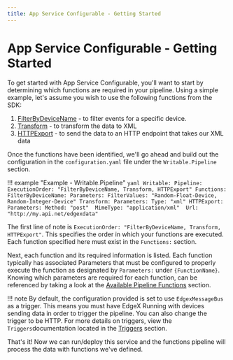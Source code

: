 ```yaml
---
title: App Service Configurable - Getting Started
---
```


# App Service Configurable - Getting Started

To get started with App Service Configurable, you'll want to start by determining which functions are required in your pipeline. Using a simple example, let's assume you wish to use the following functions from the SDK:

1. [FilterByDeviceName](../details/AvailablePipelineFunctions/#filterbydevicename) -  to filter events for a specific device.
2. [Transform](../details/AvailablePipelineFunctions/#transform) - to transform the data to XML
3. [HTTPExport](../details/AvailablePipelineFunctions/#httpexport) - to send the data to an HTTP endpoint that takes our XML data   

Once the functions have been identified, we'll go ahead and build out the configuration in the `configuration.yaml` file under the `Writable.Pipeline` section.

!!! example "Example - Writable.Pipeline"
    ```yaml
    Writable:
      Pipeline:
        ExecutionOrder: "FilterByDeviceName, Transform, HTTPExport"
        Functions:
          FilterByDeviceName:
            Parameters:
              FilterValues: "Random-Float-Device, Random-Integer-Device"
          Transform:
            Parameters:
              Type: "xml"
          HTTPExport:
            Parameters:
              Method: "post" 
              MimeType: "application/xml" 
              Url: "http://my.api.net/edgexdata"
    ```

The first line of note is `ExecutionOrder: "FilterByDeviceName, Transform, HTTPExport"`. This specifies the order in which your functions are executed. Each function specified here must exist in the `Functions:` section. 

Next, each function and its required information is listed. Each function typically has associated Parameters that must be configured to properly execute the function as designated by `Parameters:` under `{FunctionName}`. Knowing which parameters are required for each function, can be referenced by taking a look at the [Available Pipeline Functions](../details/AvailablePipelineFunctions) section.

!!! note
    By default, the configuration provided is set to use `EdgexMessageBus` as a trigger. This means you must have EdgeX Running with devices sending data in order to trigger the pipeline. You can also change the trigger to be HTTP. For more details on triggers, view the `Triggers`documentation located in the [Triggers](../../sdk/details/Triggers.md) section.

That's it! Now we can run/deploy this service and the functions pipeline will process the data with functions we've defined.
